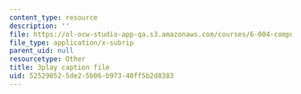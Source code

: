 ```yaml
---
content_type: resource
description: ''
file: https://ol-ocw-studio-app-qa.s3.amazonaws.com/courses/6-004-computation-structures-spring-2017/525290525de25b06b97340ff5b2d8383_p2j16ebu14U.vtt
file_type: application/x-subrip
parent_uid: null
resourcetype: Other
title: 3play caption file
uid: 52529052-5de2-5b06-b973-40ff5b2d8383
---
```

